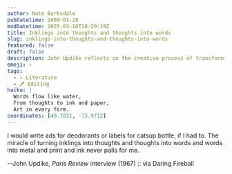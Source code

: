 ```yaml
---
author: Nate Barksdale
pubDatetime: 2009-01-28
modDatetime: 2025-03-10T18:29:19Z
title: Inklings into thoughts and thoughts into words
slug: inklings-into-thoughts-and-thoughts-into-words
featured: false
draft: false
description: John Updike reflects on the creative process of transforming thoughts into words and printed form.
emoji: ✍️
tags:
  - ✍️ Literature
  - 🖊️ Editing
haiku: |
  Words flow like water,  
  From thoughts to ink and paper,  
  Art in every form.
coordinates: [40.7831, -73.9712]
---
```


I would write ads for deodorants or labels for catsup bottle, if I had to. The miracle of turning inklings into thoughts and thoughts into words and words into metal and print and ink never palls for me.

--John Updike, _Paris Review_ interview (1967) :: via Daring Fireball
